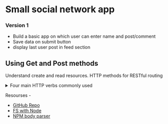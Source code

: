 # Small social network app


### Version 1

- Build a basic app on which user can enter name and post/comment
- Save data on submit button
- display last user post in feed section

## Using Get and Post methods

Understand create and read resources.
HTTP methods for RESTful routing
<details>
<summary>Four main HTTP verbs commonly used</summary>

- ### Four main HTTP verbs

    |Verb|Details|
    |:---|:----|
    | `GET` | `GET`requests are made to get data when url is entered, generally in html, the Read in CRUD |
    |`POST`|`POST` requests are made to post or create new resourses; the Create in CRUD|
    |`PUT`|`PUT` requests to update data; Update in CRUD|
    |`DELETE`|`DELETE` requests to delete data; Delete in CRUD|
- ### More on Post

    - We can make post requests for making new resourses.  
    - Sign-up form of popular social media site.
    - We enter data in form and hit submit we are making post request to specific url;which is creating the resourse user. 

    </details> 


Resourses -   
- [GitHub Repo](https://github.com/packtnode/section_twopointfour_update)
- [FS with Node](https://nodejs.org/api/fs.html)
- [NPM body parser](https://www.npmjs.com/package/body-parser)
